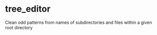# tree_editor

Clean odd patterns from names of subdirectories and files
within a given root directory
